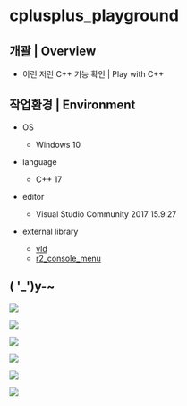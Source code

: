 # cplusplus_playground

## 개괄 | Overview
- 이런 저런 C++ 기능 확인 | Play with C++


## 작업환경 | Environment
- OS
  - Windows 10

- language
  - C++ 17

- editor
  - Visual Studio Community 2017 15.9.27

- external library
  - [vld]( https://kinddragon.github.io/vld/ )
  - [r2_console_menu]( https://github.com/R2Road/r2_console_menu )


## ( '_')y-~
<p float:left;">
<img src="https://github.com/R2Road/cplusplus_playground/blob/main/wiki/algorithm_astar_test_20220131_2.png"></img>
</p>
<p float:left;">
<img src="https://github.com/R2Road/cplusplus_playground/blob/main/wiki/algorithm_astar_test_20220131.png"></img>
</p>
<p float:left;">
<img 
src="https://github.com/R2Road/cplusplus_playground/blob/main/wiki/maze_generation_kruskals_test_20220609_1.png"></img>
</p>
<p float:left;">
<img src="https://github.com/R2Road/cplusplus_playground/blob/main/wiki/std_memory_shared_ptr_test_makeshared_and_memory_20221203_1.png"></img>
</p>
<p float:left;">
<img src="https://github.com/R2Road/cplusplus_playground/blob/main/wiki/cpp_lambda_test___size___20221217.png"></img>
</p>
<p float:left;">
<img src="https://github.com/R2Road/cplusplus_playground/blob/main/wiki/cpp_lambda_test___size_with_stdfunction___20221225.png"></img>
</p>
